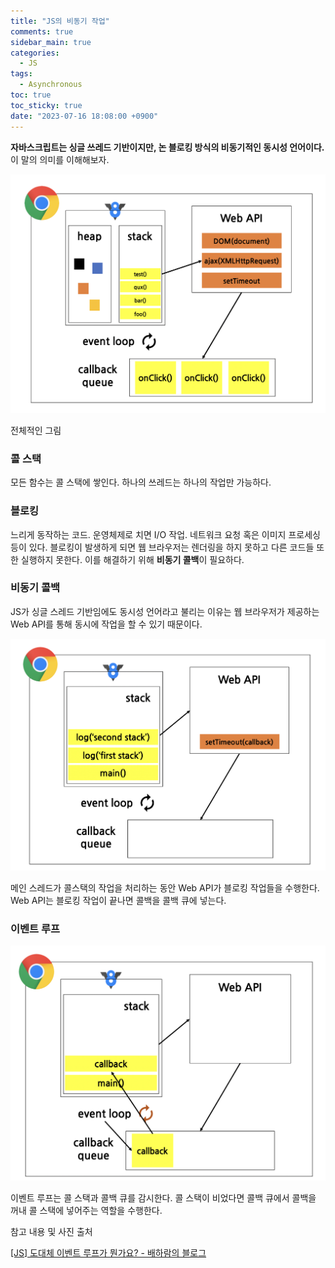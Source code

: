 ```yaml
---
title: "JS의 비동기 작업"
comments: true
sidebar_main: true
categories:
  - JS
tags:
  - Asynchronous
toc: true
toc_sticky: true
date: "2023-07-16 18:08:00 +0900"
---
```


**자바스크립트는 싱글 쓰레드 기반이지만, 논 블로킹 방식의 비동기적인 동시성 언어이다.** 이 말의 의미를 이해해보자.

![스크린샷 2023-07-13 오후 10.25.10.png](/images/2023-7/JSAsync/Async1.png)

전체적인 그림

### 콜 스택

모든 함수는 콜 스택에 쌓인다. 하나의 쓰레드는 하나의 작업만 가능하다.

### 블로킹

느리게 동작하는 코드. 운영체제로 치면 I/O 작업. 네트워크 요청 혹은 이미지 프로세싱 등이 있다. 블로킹이 발생하게 되면 웹 브라우저는 렌더링을 하지 못하고 다른 코드들 또한 실행하지 못한다. 이를 해결하기 위해 **비동기 콜백**이 필요하다.

### 비동기 콜백

JS가 싱글 스레드 기반임에도 동시성 언어라고 불리는 이유는 웹 브라우저가 제공하는 Web API를 통해 동시에 작업을 할 수 있기 때문이다.

![스크린샷 2023-07-13 오후 10.34.03.png](/images/2023-7/JSAsync/Async2.png)

메인 스레드가 콜스택의 작업을 처리하는 동안 Web API가 블로킹 작업들을 수행한다. Web API는 블로킹 작업이 끝나면 콜백을 콜백 큐에 넣는다.

### 이벤트 루프

![스크린샷 2023-07-13 오후 10.34.10.png](/images/2023-7/JSAsync/Async3.png)

이벤트 루프는 콜 스택과 콜백 큐를 감시한다. 콜 스택이 비었다면 콜백 큐에서 콜백을 꺼내 콜 스택에 넣어주는 역할을 수행한다.

참고 내용 및 사진 출처

[[JS] 도대체 이벤트 루프가 뭔가요? - 배하람의 블로그](https://baeharam.netlify.app/posts/javascript/event-loop)
